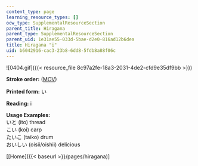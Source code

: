 ```yaml
---
content_type: page
learning_resource_types: []
ocw_type: SupplementalResourceSection
parent_title: Hiragana
parent_type: SupplementalResourceSection
parent_uid: 1e31ae55-033d-5bae-d2e0-816ad12b6dea
title: Hiragana "i"
uid: b6042916-cac3-23b8-6dd8-5fdb8a88f06c
---
```


![0404.gif]({{< resource_file 8c97a2fe-18a3-2031-4de2-cfd9e35df9bb >}})

**Stroke order:** ([MOV](http://www.archive.org/download/MITRES21F.01S10_HIRAGANA_CHARACTERS/0404.mov))

**Printed form:** い

**Reading:** i

**Usage Examples:**  
いと (ito) thread  
こい (koi) carp  
たいこ (taiko) drum  
おいしい (oisii/oishii) delicious

  
\[[Home]({{< baseurl >}}/pages/hiragana)\]